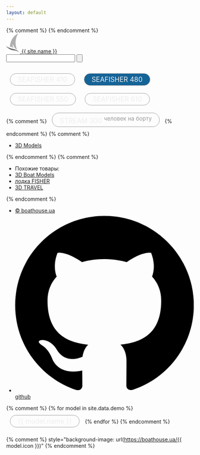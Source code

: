 ```yaml
---
layout: default
---
```


<head>
    <meta charset="utf-8">
    <title>{{ site.name }}</title>
    <meta name="viewport" content="initial-scale=1.0, user-scalable=no, width=device-width">
    <meta name="description" content="{{ site.description }}">
    <meta name="theme-color" content="#1a1a1a">
    <link rel="icon" href="/assets/icons/favicon.ico">
	<link rel="stylesheet" href="/assets/css/local/style.css">
    <style type="text/css">h1{color: #ccc; max-width: 600px; position: relative; margin: 20px auto;}.onw3d_btn{color: #eee; cursor: pointer; border:1px solid #999; padding:5px 20px; font-size: 18px; border-radius: 18px; margin-bottom:20px; display: inline-block; margin:10px; }.onw3d_btn.active{background: #156498;}</style>
{% comment %}<!-- <link rel="apple-touch-icon" sizes="180x180" href="/assets/icons/apple-touch-icon.png">
    <link rel="manifest" href="/manifest.json"> -->
{% endcomment %}
</head>
<body>
	<div class="clearfix header">
		<div class="main-container">
			<div class="website clearfix">
				<a href="/"><img src="assets/icons/logo.png"> {{ site.name }}</a>
			</div>
			<div class="logo">
				<div class="search-form clearfix">
					<form id="searchform1" name="searchform1" action="/" method="get">                    
						<input name="s" type="text" class="srchTxt">
						<input type="submit" class="srchBtn" value="">
					</form>
				</div>
			</div>
		</div>
	</div>
	<!--  -->
	<div class="main-container" id="main">
		<div class="popular-searches clearfix">
		    <h1 data-bind="text: modelTitle"></h1>
			<div class="frame-container">
				<div class="photo-box" data-model="seafisher480"></div>
				<div class="mod-nav" data-bind="template: {name: 'modnav'}"></div>
				<div class="mod3d" data-bind="template: {name: 'mod3d'}"></div>
			</div>
			<div class="models-list">
				<div class="btn onw3d_btn" data-model="seafisher410">SEAFISHER 410</div> 
				<div class="btn onw3d_btn active" data-model="seafisher480">SEAFISHER 480</div>
				<div class="btn onw3d_btn" data-model="seafisher550">SEAFISHER 550</div>
				<div class="btn onw3d_btn" data-model="seafisher610">SEAFISHER 610</div>
			</div>
{% comment %}
			<div class="btn onw3d_btn" data-model="stream300">STREAM 300 <sup style="color:#999">человек на борту</sup></div>
{% endcomment %}
{% comment %}
			<ul class="clearfix first">
				<li><a href="" title="">3D Models</a></li>
			</ul>
{% endcomment %}
{% comment %}
			<div class="footer-related clearfix">
				<ul class="clearfix bottom">
					<li class="hdMbN"><span>Похожие товары: </span></li>
					<li><a href="" title="">3D Boat Models</a></li>
					<li><a href="" title="">лодка FISHER</a></li>
					<li><a href="" title="">3D TRAVEL</a></li>
				</ul>
			</div>
{% endcomment %}			
		</div>
		<ul class="privacy clearfix">
			<li><a href="https://boathouse.ua" target="_blank">&copy; boathouse.ua</a></li>
			<li><a href="https://github.com/boathouse/v4" target="_blank"><svg role="img" viewBox="0 0 24 24" xmlns="http://www.w3.org/2000/svg"><path d="M12 .297c-6.63 0-12 5.373-12 12 0 5.303 3.438 9.8 8.205 11.385.6.113.82-.258.82-.577 0-.285-.01-1.04-.015-2.04-3.338.724-4.042-1.61-4.042-1.61C4.422 18.07 3.633 17.7 3.633 17.7c-1.087-.744.084-.729.084-.729 1.205.084 1.838 1.236 1.838 1.236 1.07 1.835 2.809 1.305 3.495.998.108-.776.417-1.305.76-1.605-2.665-.3-5.466-1.332-5.466-5.93 0-1.31.465-2.38 1.235-3.22-.135-.303-.54-1.523.105-3.176 0 0 1.005-.322 3.3 1.23.96-.267 1.98-.399 3-.405 1.02.006 2.04.138 3 .405 2.28-1.552 3.285-1.23 3.285-1.23.645 1.653.24 2.873.12 3.176.765.84 1.23 1.91 1.23 3.22 0 4.61-2.805 5.625-5.475 5.92.42.36.81 1.096.81 2.22 0 1.606-.015 2.896-.015 3.286 0 .315.21.69.825.57C20.565 22.092 24 17.592 24 12.297c0-6.627-5.373-12-12-12"/></svg> github</a></li>
		</ul>
	</div>
{% comment %}
{% for model in site.data.demo %}
    <div class="btn onw3d_btn" data-model="{{ model.model }}">{{ model.name }}</div>
{% endfor %}
{% endcomment %}


<!-- Templates (temporary) -->
<template id="mod3d">
<div class="mod-cont">
    <div class="mod-info">
        <span>Комплектация: <b class="mod-name" data-bind="text: modName"> </b> <i class="mod-price duble" data-bind="text: '$' + parseInt(modPrice()), visible: modPrice() > 0"></i></span> 
        <span class="more" data-bind="html: moreBtn, click: detailsMode, visible: modName() != baseName"></span>
    </div>
    <div class="mod-details">
        <ol data-bind="foreach: goodsList, visible: modName() != baseName">
            <li><span data-bind="text: name"></span> <span class="good-price" data-bind="text: '$' + parseInt(price)"></span></li>
        </ol>
        <p class="mod-info" style="padding-left:0" data-bind="visible: modName() != baseName">
			<span style="margin-right:20px" data-bind="text: modelTitle"></span>
            <span>Стоимость: <i class="mod-price" data-bind="text: '$' + parseInt(modPrice())"></i></span>
        </p>
    </div>
</div>
</template>

<template id="modnav">
<div class="mod-list" data-bind="foreach: modsList">
    <div data-bind="class: $parent.isActive(), attr: {'data-name': name}">
        <b data-bind="text: name"></b>
    </div>
</div>
</template>

{% comment %}
    style="background-image: url(https://boathouse.ua/{{ model.icon }})"
    <!-- <script>{% include_relative assets/js/onw3d.js %}</script> -->
{% endcomment %}
    <script src="/assets/js/web/onw3d.js"></script>
</body>